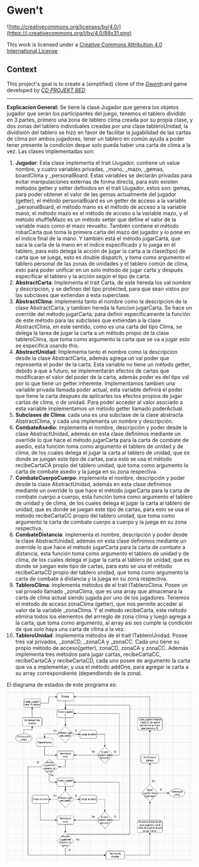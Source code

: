 # Gwen't

![http://creativecommons.org/licenses/by/4.0/](https://i.creativecommons.org/l/by/4.0/88x31.png)

This work is licensed under a
[Creative Commons Attribution 4.0 International License](http://creativecommons.org/licenses/by/4.0/)

Context
-------

This project's goal is to create a (simplified) clone of the
[_Gwent_](https://www.playgwent.com/en)card game developed by [_CD PROJEKT RED_](https://cdprojektred.com/en/)

---


**Explicacion General:** 
Se tiene la clase Jugador que genera los objetos jugador que serán los participantes del juego, tenemos el tablero dividido en 3 partes, primero una zona de tablero clima creada por su propia clase, y dos zonas del tablero individuales creadas por una clase tableroUnidad, la dividisión del tablero se hizo en favor de facilitar la jugabilidad de las cartas de clima por ambos jugadores, tener un tablero en común ayuda a poder tener presente la condición deque solo pueda haber una carta de clima a la vez. Las clases implementadas son:

1. **Jugador**: Esta clase implementa el trait IJugador, contiene un value nombre, y cuatro variables privadas, _mano, _mazo, _gemas, boardClima y _personalBoard. Estas variables se declarán privadas para evitar manipulaciones externas de forma directa, para esto existen métodos getter y setter definidos en el trait IJugador, estos son: gemas, para poder obtener el valor de las gemas actualmente del jugador (getter), el método personalBoard es un getter de acceso a la variable _personalBoard, el método mano es el método de acceso a la variable mano, el método mazo es el método de acceso a la variable mazo, y el método shuffleMazo es un método setter que define el valor de la variable mazo como el mazo revuelto. También contiene el método robarCarta que toma la primera carta del mazo del jugador y lo pone en el indice final de la mano. Y también está el método jugarCarta, que saca la carta de la mano en el indice específicado y lo juega en el tablero, para esto delega la acción de jugar la carta a la clase(tipo) de carta que se juega, esto es double dispatch, y toma como argumento el tablero personal de las zonas de unidades y el tablero común de clima, esto para poder unificar en un solo método de jugar carta y después especificar el tablero y la acción según el tipo de carta.
2. **AbstractCarta**: Implementa el trait Carta, de este hereda los val nombre y descripcion, y se definen del tipo protected, para que sean vistos por las subclases que extiendan a esta superclase.
3. **AbstractClima**: implementa tanto el nombre como la descripcion de la clase AbstractCarta, y tambien hereda la funcion jugarCarta. Se hace un override del método jugarCarta, para definir especificamente la función de este método para las subclases que extiendan a la clase AbstractClima, en este sentido, como es una carta del tipo Clima, se delega la tarea de jugar la carta a un método propio de la clase tableroClima, que toma como argumento la carta que se va a jugar esto se especifica usando this. 
4. **AbstractUnidad**: Implementa tanto el nombre como la descripcion desde la clase AbstractCarta, además agrega un val poder que representa el poder de la carta. Esta variable no tiene un método getter, debido a que a futuro, se implementarán efectos de cartas que modificaran el valor del poder de la carta, además poder es del tipo val por lo que tiene un getter inherente. Implementamos tambien una variable privada llamada poder actual, esta variable definirá el poder que tiene la carta después de aplicarles los efectos propios de jugar cartas de clima, o de unidad. Para poder acceder al valor asociado a esta variable implementamos un método getter llamado poderActual.
5. **Subclases de Clima**: cada una es una subclase de la clase abstracta AbstractClima, y cada una implementa un nombre y descripción.
6. **CombateAsedio**: implementa el nombre, descripción y poder desde la clase AbstractUnidad, además en esta clase definimos mediante un override lo que hace el método jugarCarta para la carta de combate de asedio, esta función toma como argumento el tablero de unidad y de clima, de los cuales delega el jugar la carta al tablero de unidad, que es donde se juegan este tipo de cartas, para esto se usa el método recibeCartaCA propio del tablero unidad, que toma como argumento la carta de combate asedio y la juega en su zona respectiva.
6. **CombateCuerpoCuerpo**: implementa el nombre, descripción y poder desde la clase AbstractUnidad, además en esta clase definimos mediante un override lo que hace el método jugarCarta para la carta de combate cuerpo a cuerpo, esta función toma como argumento el tablero de unidad y de clima, de los cuales delega el jugar la carta al tablero de unidad, que es donde se juegan este tipo de cartas, para esto se usa el método recibeCartaCC propio del tablero unidad, que toma como argumento la carta de combate cuerpo a cuerpo y la juega en su zona respectiva.
6. **CombateDistancia**: implementa el nombre, descripción y poder desde la clase AbstractUnidad, además en esta clase definimos mediante un override lo que hace el método jugarCarta para la carta de combate a distancia, esta función toma como argumento el tablero de unidad y de clima, de los cuales delega el jugar la carta al tablero de unidad, que es donde se juegan este tipo de cartas, para esto se usa el método recibeCartaCD propio del tablero unidad, que toma como argumento la carta de combate a distancia y la juega en su zona respectiva.
7. **TableroClima**: implementa métodos de el trait ITableroClima. Posee un val privado llamado _zonaClima, que es una array que almacenara la carta de clima actual siendo jugada por uno de los jugadores. Tenemos el método de acceso zonaClima (getter), que nos permite acceder al valor de la variable _zonaClima. Y el método recibeCarta, este método elimina todos los elementos del arrreglo de zona clima y luego agrega a la carta, que toma como argumento, al array asi ses cumple la condición de que solo haya una carta de clima a la vez.
8. **TableroUnidad**: Implementa métodos de el trait ITableroUnidad. Posee tres val privados, _zonaCD, _zonaCA y _zonaCC. Cada uno tiene su propio método de acceso(getter), zonaCD, zonaCA y zonaCC. Además implementa tres métodos para jugar cartas, recibeCartaCC, recibeCartaCA y recibeCartaCD, cada uno posee de argumento la carta que va a implementar, y usa el método addOne, para agregar la carta a su array correspondiente (dependiendo de la zona). 

El diagrama de estados de este programa es:
![Diagrama de estados](docs/diagrama-estados.png)